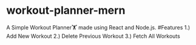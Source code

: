 # workout-planner-mern
A Simple Workout Planner🏋️ made using React and Node.js.
#Features
1.) Add New Workout
2.) Delete Previous Workout
3.) Fetch All Workouts
